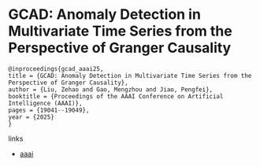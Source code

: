 # GCAD: Anomaly Detection in Multivariate Time Series from the Perspective of Granger Causality

```
@inproceedings{gcad_aaai25,
title = {GCAD: Anomaly Detection in Multivariate Time Series from the Perspective of Granger Causality},
author = {Liu, Zehao and Gao, Mengzhou and Jiao, Pengfei},
booktitle = {Proceedings of the AAAI Conference on Artificial Intelligence (AAAI)},
pages = {19041--19049},
year = {2025}
}
```

links
- [aaai](https://ojs.aaai.org/index.php/AAAI/article/view/34096)

